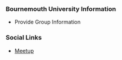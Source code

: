 ### Bournemouth University Information
* Provide Group Information

### Social Links
* [Meetup](#)



